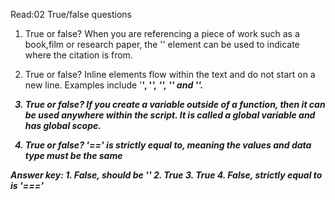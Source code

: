 Read:02 True/false questions

1. True or false? When you are referencing a piece of work such as a book,film or research paper, the '<citation>' element can be used to indicate where the citation is from.

2. True or false? Inline elements flow within the text and do not start on a new line. Examples include '<b>', '<i>', '<img>', '<em>' and '<span>'.

3. True or false? If you create a variable outside of a function, then it can be used anywhere within the script. It is called a global variable and has global scope.

4. True or false? '==' is strictly equal to, meaning the values and data type must be the same





Answer key: 1. False, should be '<cite>' 2. True 3. True 4. False, strictly equal to is '==='